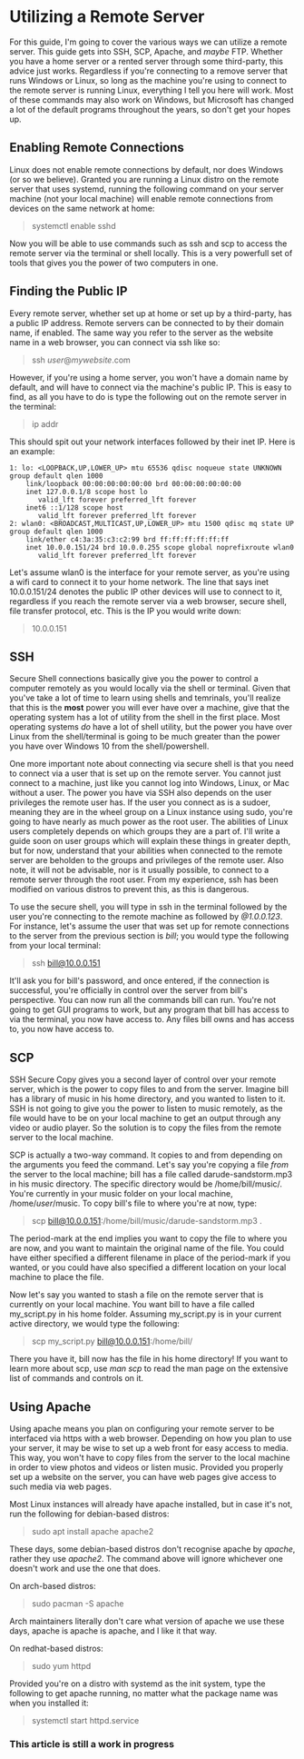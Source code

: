 # Utilizing a Remote Server
For this guide, I'm going to cover the various ways we can utilize a remote server. This guide gets into SSH, SCP, Apache, and *maybe* FTP. Whether you have a home server or a rented server through some third-party, this advice just works. Regardless if you're connecting to a remove server that runs Windows or Linux, so long as the machine you're using to connect to the remote server is running Linux, everything I tell you here will work. Most of these commands may also work on Windows, but Microsoft has changed a lot of the default programs throughout the years, so don't get your hopes up.

## Enabling Remote Connections
Linux does not enable remote connections by default, nor does Windows (or so we believe). Granted you are running a Linux distro on the remote server that uses systemd, running the following command on your server machine (not your local machine) will enable remote connections from devices on the same network at home:
> systemctl enable sshd

Now you will be able to use commands such as ssh and scp to access the remote server via the terminal or shell locally. This is a very powerfull set of tools that gives you the power of two computers in one.

## Finding the Public IP
Every remote server, whether set up at home or set up by a third-party, has a public IP address. Remote servers can be connected to by their domain name, if enabled. The same way you refer to the server as the website name in a web browser, you can connect via ssh like so:
> ssh *user*@*mywebsite*.com

However, if you're using a home server, you won't have a domain name by default, and will have to connect via the machine's public IP. This is easy to find, as all you have to do is type the following out on the remote server in the terminal:
> ip addr

This should spit out your network interfaces followed by their inet IP. Here is an example:
```
1: lo: <LOOPBACK,UP,LOWER_UP> mtu 65536 qdisc noqueue state UNKNOWN group default qlen 1000
    link/loopback 00:00:00:00:00:00 brd 00:00:00:00:00:00
    inet 127.0.0.1/8 scope host lo
       valid_lft forever preferred_lft forever
    inet6 ::1/128 scope host 
       valid_lft forever preferred_lft forever
2: wlan0: <BROADCAST,MULTICAST,UP,LOWER_UP> mtu 1500 qdisc mq state UP group default qlen 1000
    link/ether c4:3a:35:c3:c2:99 brd ff:ff:ff:ff:ff:ff
    inet 10.0.0.151/24 brd 10.0.0.255 scope global noprefixroute wlan0
       valid_lft forever preferred_lft forever
```

Let's assume wlan0 is the interface for your remote server, as you're using a wifi card to connect it to your home network. The line that says inet 10.0.0.151/24 denotes the public IP other devices will use to connect to it, regardless if you reach the remote server via a web browser, secure shell, file transfer protocol, etc. This is the IP you would write down:
> 10.0.0.151

## SSH
Secure Shell connections basically give you the power to control a computer remotely as you would locally via the shell or terminal. Given that you've take a lot of time to learn using shells and temrinals, you'll realize that this is the **most** power you will ever have over a machine, give that the operating system has a lot of utility from the shell in the first place. Most operating systems *do* have a lot of shell utility, but the power you have over Linux from the shell/terminal is going to be much greater than the power you have over Windows 10 from the shell/powershell.

One more important note about connecting via secure shell is that you need to connect via a user that is set up on the remote server. You cannot just connect to a machine, just like you cannot log into Windows, Linux, or Mac without a user. The power you have via SSH also depends on the user privileges the remote user has. If the user you connect as is a sudoer, meaning they are in the wheel group on a Linux instance using sudo, you're going to have nearly as much power as the root user. The abilities of Linux users completely depends on which groups they are a part of. I'll write a guide soon on user groups which will explain these things in greater depth, but for now, understand that your abilities when connected to the remote server are beholden to the groups and privileges of the remote user. Also note, it will not be advisable, nor is it usually possible, to connect to a remote server through the root user. From my experience, ssh has been modified on various distros to prevent this, as this is dangerous.

To use the secure shell, you will type in ssh in the terminal followed by the user you're connecting to the remote machine as followed by *@1.0.0.123*. For instance, let's assume the user that was set up for remote connections to the server from the previous section is *bill*; you would type the following from your local terminal:
> ssh bill@10.0.0.151

It'll ask you for bill's password, and once entered, if the connection is successful, you're officially in control over the server from bill's perspective. You can now run all the commands bill can run. You're not going to get GUI programs to work, but any program that bill has access to via the terminal, you now have access to. Any files bill owns and has access to, you now have access to.

## SCP
SSH Secure Copy gives you a second layer of control over your remote server, which is the power to copy files to and from the server. Imagine bill has a library of music in his home directory, and you wanted to listen to it. SSH is not going to give you the power to listen to music remotely, as the file would have to be on your local machine to get an output through any video or audio player. So the solution is to copy the files from the remote server to the local machine.

SCP is actually a two-way command. It copies to and from depending on the arguments you feed the command. Let's say you're copying a file *from* the server to the local machine; bill has a file called darude-sandstorm.mp3 in his music directory. The specific directory would be /home/bill/music/. You're currently in your music folder on your local machine, /home/*user*/music. To copy bill's file to where you're at now, type:
> scp bill@10.0.0.151:/home/bill/music/darude-sandstorm.mp3 .

The period-mark at the end implies you want to copy the file to where you are now, and you want to maintain the original name of the file. You could have either specified a different filename in place of the period-mark if you wanted, or you could have also specified a different location on your local machine to place the file.

Now let's say you wanted to stash a file on the remote server that is currently on your local machine. You want bill to have a file called my_script.py in his home folder. Assuming my_script.py is in your current active directory, we would type the following:
> scp my_script.py bill@10.0.0.151:/home/bill/

There you have it, bill now has the file in his home directory! If you want to learn more about scp, use *man scp* to read the man page on the extensive list of commands and controls on it.

## Using Apache
Using apache means you plan on configuring your remote server to be interfaced via https with a web browser. Depending on how you plan to use your server, it may be wise to set up a web front for easy access to media. This way, you won't have to copy files from the server to the local machine in order to view photos and videos or listen music. Provided you properly set up a website on the server, you can have web pages give access to such media via web pages.

Most Linux instances will already have apache installed, but in case it's not, run the following for debian-based distros:
> sudo apt install apache apache2

These days, some debian-based distros don't recognise apache by *apache*, rather they use *apache2*. The command above will ignore whichever one doesn't work and use the one that does.

On arch-based distros:
> sudo pacman -S apache

Arch maintainers literally don't care what version of apache we use these days, apache is apache is apache, and I like it that way.

On redhat-based distros:
> sudo yum httpd

Provided you're on a distro with systemd as the init system, type the following to get apache running, no matter what the package name was when you installed it:
> systemctl start httpd.service

### This article is still a work in progress
